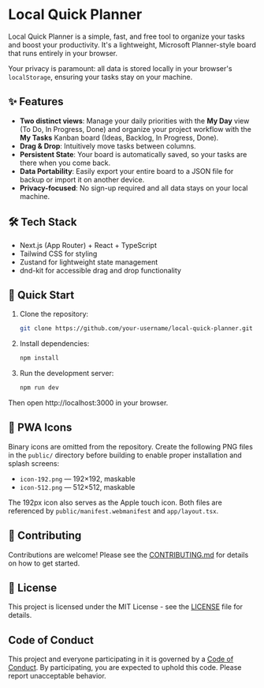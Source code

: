# Local Quick Planner

Local Quick Planner is a simple, fast, and free tool to organize your tasks and boost your productivity. It's a lightweight, Microsoft Planner-style board that runs entirely in your browser. 

Your privacy is paramount: all data is stored locally in your browser's `localStorage`, ensuring your tasks stay on your machine.

## ✨ Features

- **Two distinct views**: Manage your daily priorities with the **My Day** view (To Do, In Progress, Done) and organize your project workflow with the **My Tasks** Kanban board (Ideas, Backlog, In Progress, Done).
- **Drag & Drop**: Intuitively move tasks between columns.
- **Persistent State**: Your board is automatically saved, so your tasks are there when you come back.
- **Data Portability**: Easily export your entire board to a JSON file for backup or import it on another device.
- **Privacy-focused**: No sign-up required and all data stays on your local machine.

## 🛠️ Tech Stack

- Next.js (App Router) + React + TypeScript
- Tailwind CSS for styling
- Zustand for lightweight state management
- dnd-kit for accessible drag and drop functionality

## 🚀 Quick Start

1. Clone the repository:
   ```bash
   git clone https://github.com/your-username/local-quick-planner.git
   ```
2. Install dependencies:
   ```bash
   npm install
   ```
3. Run the development server:
   ```bash
   npm run dev
   ```

Then open http://localhost:3000 in your browser.

## 📱 PWA Icons

Binary icons are omitted from the repository. Create the following PNG files in the `public/` directory before building to enable proper installation and splash screens:

- `icon-192.png` — 192×192, maskable
- `icon-512.png` — 512×512, maskable

The 192px icon also serves as the Apple touch icon. Both files are referenced by `public/manifest.webmanifest` and `app/layout.tsx`.

## 🤝 Contributing

Contributions are welcome! Please see the [CONTRIBUTING.md](CONTRIBUTING.md) for details on how to get started.

## 📜 License

This project is licensed under the MIT License - see the [LICENSE](LICENSE) file for details.

## Code of Conduct

This project and everyone participating in it is governed by a [Code of Conduct](CODE_OF_CONDUCT.md). By participating, you are expected to uphold this code. Please report unacceptable behavior.

